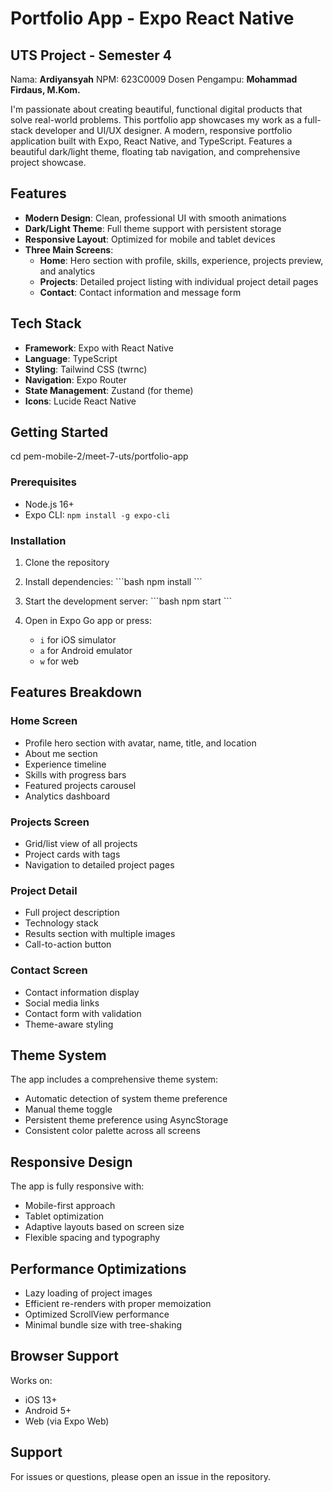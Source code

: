 # Portfolio App - Expo React Native

## UTS Project - Semester 4

Nama: **Ardiyansyah**
NPM: 623C0009
Dosen Pengampu: **Mohammad Firdaus, M.Kom.**

I'm passionate about creating beautiful, functional digital products that solve real-world problems.
This portfolio app showcases my work as a full-stack developer and UI/UX designer. A modern, responsive portfolio application built with Expo, React Native, and TypeScript. Features a beautiful dark/light theme, floating tab navigation, and comprehensive project showcase.

## Features

- **Modern Design**: Clean, professional UI with smooth animations
- **Dark/Light Theme**: Full theme support with persistent storage
- **Responsive Layout**: Optimized for mobile and tablet devices
- **Three Main Screens**:
  - **Home**: Hero section with profile, skills, experience, projects preview, and analytics
  - **Projects**: Detailed project listing with individual project detail pages
  - **Contact**: Contact information and message form

## Tech Stack

- **Framework**: Expo with React Native
- **Language**: TypeScript
- **Styling**: Tailwind CSS (twrnc)
- **Navigation**: Expo Router
- **State Management**: Zustand (for theme)
- **Icons**: Lucide React Native

## Getting Started

cd pem-mobile-2/meet-7-uts/portfolio-app

### Prerequisites

- Node.js 16+
- Expo CLI: `npm install -g expo-cli`

### Installation

1. Clone the repository

2. Install dependencies:
   \`\`\`bash
   npm install
   \`\`\`

3. Start the development server:
   \`\`\`bash
   npm start
   \`\`\`

4. Open in Expo Go app or press:
   - `i` for iOS simulator
   - `a` for Android emulator
   - `w` for web

## Features Breakdown

### Home Screen
- Profile hero section with avatar, name, title, and location
- About me section
- Experience timeline
- Skills with progress bars
- Featured projects carousel
- Analytics dashboard

### Projects Screen
- Grid/list view of all projects
- Project cards with tags
- Navigation to detailed project pages

### Project Detail
- Full project description
- Technology stack
- Results section with multiple images
- Call-to-action button

### Contact Screen
- Contact information display
- Social media links
- Contact form with validation
- Theme-aware styling

## Theme System

The app includes a comprehensive theme system:
- Automatic detection of system theme preference
- Manual theme toggle
- Persistent theme preference using AsyncStorage
- Consistent color palette across all screens

## Responsive Design

The app is fully responsive with:
- Mobile-first approach
- Tablet optimization
- Adaptive layouts based on screen size
- Flexible spacing and typography

## Performance Optimizations

- Lazy loading of project images
- Efficient re-renders with proper memoization
- Optimized ScrollView performance
- Minimal bundle size with tree-shaking

## Browser Support

Works on:
- iOS 13+
- Android 5+
- Web (via Expo Web)

## Support

For issues or questions, please open an issue in the repository.
